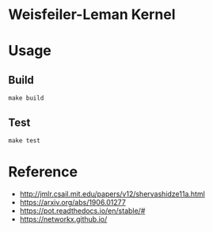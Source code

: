 # Weisfeiler-Leman Kernel

# Usage

## Build
```
make build
```

## Test
``` 
make test
```


# Reference
- http://jmlr.csail.mit.edu/papers/v12/shervashidze11a.html
- https://arxiv.org/abs/1906.01277
- https://pot.readthedocs.io/en/stable/#
- https://networkx.github.io/
